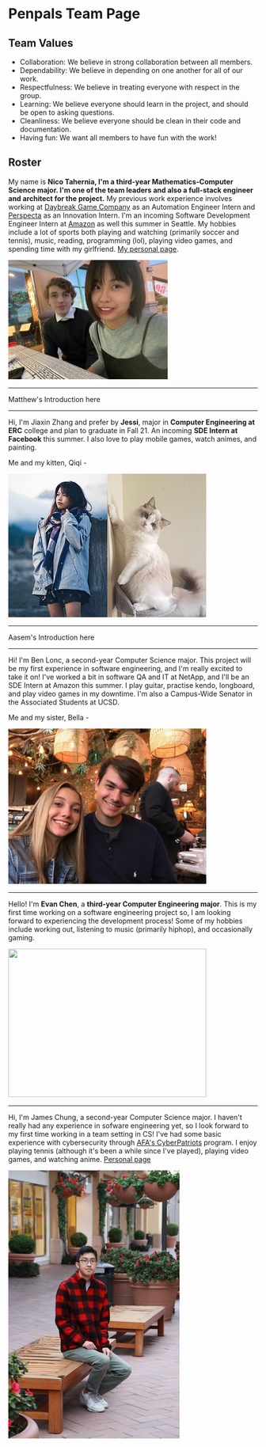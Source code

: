 # Penpals Team Page

Team Values
-----------------
- Collaboration: We believe in strong collaboration between all members.
- Dependability: We believe in depending on one another for all of our work.
- Respectfulness: We believe in treating everyone with respect in the group.
- Learning: We believe everyone should learn in the project, and should be open to asking questions.
- Cleanliness: We believe everyone should be clean in their code and documentation.
- Having fun: We want all members to have fun with the work!

Roster
-----------------
My name is **Nico Tahernia, I'm a third-year Mathematics-Computer Science major. I'm one of the team leaders and also a full-stack engineer
and architect for the project.** My previous work experience involves working at [Daybreak Game Company](https://www.daybreakgames.com/home) as an Automation Engineer Intern and [Perspecta](https://perspecta.com/) as an Innovation Intern. I'm an incoming Software Development
Engineer Intern at [Amazon](https://www.amazon.com/) as well this summer in Seattle. My hobbies include a lot of sports both playing and watching (primarily soccer and tennis), music, reading, programming (lol), playing video games, and spending time with my girlfriend. [My personal page](https://ntaherni.github.io/). 

![Nico's photo](./../pictures/nico-picture.jpeg)

-----------------

Matthew's Introduction here

-----------------

Hi, I'm Jiaxin Zhang and prefer by **Jessi**, major in **Computer Engineering at ERC** college and plan to graduate in Fall 21. An incoming **SDE Intern at Facebook** this summer. I also love to play mobile games, watch animes, and painting.

Me and my kitten, Qiqi -

![Jessi's photo](./../pictures/jessi-picture.jpeg)

-----------------

Aasem's Introduction here

-----------------

Hi! I'm Ben Lonc, a second-year Computer Science major. This project will be my first experience in software engineering, and I'm really excited to take it on! I've worked a bit in software QA and IT at NetApp, and I'll be an SDE Intern at Amazon this summer. I play guitar, practise kendo, longboard, and play video games in my downtime. I'm also a Campus-Wide Senator in the Associated Students at UCSD. 

Me and my sister, Bella - 

![Ben's Picture](./../pictures/benlonc.jpg)

-----------------

Hello! I'm **Evan Chen**, a **third-year Computer Engineering major**. This is my first time working on a software engineering project so, I am looking forward to experiencing the development process! Some of my hobbies include working out, listening to music (primarily hiphop), and occasionally gaming.

<img src="./../pictures/evanchen.JPG" width=400 height=300>

-----------------

Hi, I'm James Chung, a second-year Computer Science major. I haven't really had any experience in sofware engineering yet, so I look forward to my first time working in a team setting in CS! I've had some basic experience with cybersecurity through [AFA's CyberPatriots](https://www.uscyberpatriot.org/home) program. I enjoy playing tennis (although it's been a while since I've played), playing video games, and watching anime. [Personal page](https://jchung01.github.io/)

![James's Photo](./../pictures/james-picture.jpeg)
